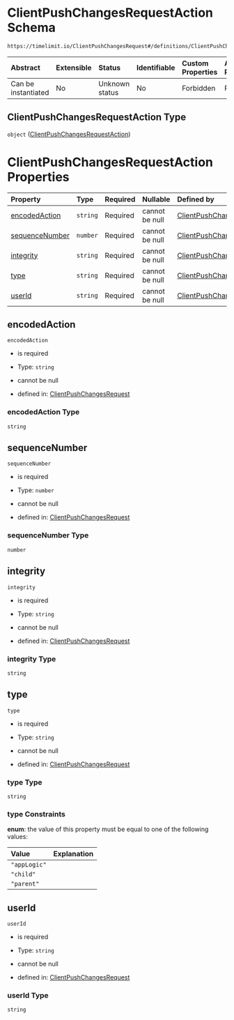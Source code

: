 # ClientPushChangesRequestAction Schema

```txt
https://timelimit.io/ClientPushChangesRequest#/definitions/ClientPushChangesRequestAction
```



| Abstract            | Extensible | Status         | Identifiable | Custom Properties | Additional Properties | Access Restrictions | Defined In                                                                                           |
| :------------------ | :--------- | :------------- | :----------- | :---------------- | :-------------------- | :------------------ | :--------------------------------------------------------------------------------------------------- |
| Can be instantiated | No         | Unknown status | No           | Forbidden         | Forbidden             | none                | [ClientPushChangesRequest.schema.json*](ClientPushChangesRequest.schema.json "open original schema") |

## ClientPushChangesRequestAction Type

`object` ([ClientPushChangesRequestAction](clientpushchangesrequest-definitions-clientpushchangesrequestaction.md))

# ClientPushChangesRequestAction Properties

| Property                          | Type     | Required | Nullable       | Defined by                                                                                                                                                                                                                                         |
| :-------------------------------- | :------- | :------- | :------------- | :------------------------------------------------------------------------------------------------------------------------------------------------------------------------------------------------------------------------------------------------- |
| [encodedAction](#encodedaction)   | `string` | Required | cannot be null | [ClientPushChangesRequest](clientpushchangesrequest-definitions-clientpushchangesrequestaction-properties-encodedaction.md "https://timelimit.io/ClientPushChangesRequest#/definitions/ClientPushChangesRequestAction/properties/encodedAction")   |
| [sequenceNumber](#sequencenumber) | `number` | Required | cannot be null | [ClientPushChangesRequest](clientpushchangesrequest-definitions-clientpushchangesrequestaction-properties-sequencenumber.md "https://timelimit.io/ClientPushChangesRequest#/definitions/ClientPushChangesRequestAction/properties/sequenceNumber") |
| [integrity](#integrity)           | `string` | Required | cannot be null | [ClientPushChangesRequest](clientpushchangesrequest-definitions-clientpushchangesrequestaction-properties-integrity.md "https://timelimit.io/ClientPushChangesRequest#/definitions/ClientPushChangesRequestAction/properties/integrity")           |
| [type](#type)                     | `string` | Required | cannot be null | [ClientPushChangesRequest](clientpushchangesrequest-definitions-clientpushchangesrequestaction-properties-type.md "https://timelimit.io/ClientPushChangesRequest#/definitions/ClientPushChangesRequestAction/properties/type")                     |
| [userId](#userid)                 | `string` | Required | cannot be null | [ClientPushChangesRequest](clientpushchangesrequest-definitions-clientpushchangesrequestaction-properties-userid.md "https://timelimit.io/ClientPushChangesRequest#/definitions/ClientPushChangesRequestAction/properties/userId")                 |

## encodedAction



`encodedAction`

*   is required

*   Type: `string`

*   cannot be null

*   defined in: [ClientPushChangesRequest](clientpushchangesrequest-definitions-clientpushchangesrequestaction-properties-encodedaction.md "https://timelimit.io/ClientPushChangesRequest#/definitions/ClientPushChangesRequestAction/properties/encodedAction")

### encodedAction Type

`string`

## sequenceNumber



`sequenceNumber`

*   is required

*   Type: `number`

*   cannot be null

*   defined in: [ClientPushChangesRequest](clientpushchangesrequest-definitions-clientpushchangesrequestaction-properties-sequencenumber.md "https://timelimit.io/ClientPushChangesRequest#/definitions/ClientPushChangesRequestAction/properties/sequenceNumber")

### sequenceNumber Type

`number`

## integrity



`integrity`

*   is required

*   Type: `string`

*   cannot be null

*   defined in: [ClientPushChangesRequest](clientpushchangesrequest-definitions-clientpushchangesrequestaction-properties-integrity.md "https://timelimit.io/ClientPushChangesRequest#/definitions/ClientPushChangesRequestAction/properties/integrity")

### integrity Type

`string`

## type



`type`

*   is required

*   Type: `string`

*   cannot be null

*   defined in: [ClientPushChangesRequest](clientpushchangesrequest-definitions-clientpushchangesrequestaction-properties-type.md "https://timelimit.io/ClientPushChangesRequest#/definitions/ClientPushChangesRequestAction/properties/type")

### type Type

`string`

### type Constraints

**enum**: the value of this property must be equal to one of the following values:

| Value        | Explanation |
| :----------- | :---------- |
| `"appLogic"` |             |
| `"child"`    |             |
| `"parent"`   |             |

## userId



`userId`

*   is required

*   Type: `string`

*   cannot be null

*   defined in: [ClientPushChangesRequest](clientpushchangesrequest-definitions-clientpushchangesrequestaction-properties-userid.md "https://timelimit.io/ClientPushChangesRequest#/definitions/ClientPushChangesRequestAction/properties/userId")

### userId Type

`string`
